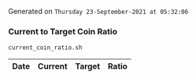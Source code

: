 Generated on `Thursday 23-September-2021 at 05:32:06`

### Current to Target Coin Ratio
`current_coin_ratio.sh`

Date|Current|Target|Ratio
---|---|---|---
